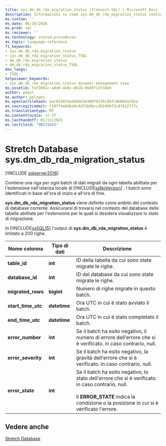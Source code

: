 ```yaml
---
title: sys.dm_db_rda_migration_status (Transact-SQL) | Microsoft Docs
description: Informazioni su come sys.dm_db_rda_migration_status contiene una riga per ogni batch di dati migrati da ogni tabella abilitata per l'estensione nell'istanza locale di SQL Server.
ms.custom: ''
ms.date: 06/10/2016
ms.prod: sql
ms.reviewer: ''
ms.technology: stored-procedures
ms.topic: language-reference
f1_keywords:
- sys.dm_db_rda_migration_status
- sys.dm_db_rda_migration_status_TSQL
- dm_db_rda_migration_status
- dm_db_rda_migration_status_TSQL
dev_langs:
- TSQL
helpviewer_keywords:
- sys.dm_db_rda_migration_status dynamic management view
ms.assetid: faf3901c-a0e0-4e0c-8b1b-86d9f15f34dd
author: pmasl
ms.author: pelopes
ms.openlocfilehash: eac014075edd5663b490791f6c49fc0b865afd2a
ms.sourcegitcommit: f29f74e04ba9c4d72b9bcc292490f3c076227f7c
ms.translationtype: MT
ms.contentlocale: it-IT
ms.lasthandoff: 01/13/2021
ms.locfileid: "98171633"
---
```

# <a name="stretch-database---sysdm_db_rda_migration_status"></a>Stretch Database sys.dm_db_rda_migration_status
[!INCLUDE [sqlserver2016](../../includes/applies-to-version/sqlserver2016.md)]

  Contiene una riga per ogni batch di dati migrati da ogni tabella abilitata per l'estensione nell'istanza locale di [!INCLUDE[ssNoVersion](../../includes/ssnoversion-md.md)] . I batch sono identificati in base all'ora di inizio e all'ora di fine.  
  
 **sys.dm_db_rda_migration_status** viene definito come ambito del contesto di database corrente. Assicurarsi di trovarsi nel contesto del database delle tabelle abilitate per l'estensione per le quali si desidera visualizzare lo stato di migrazione.  
  
 In [!INCLUDE[ssSQL15](../../includes/sssql16-md.md)] l'output di **sys.dm_db_rda_migration_status** è limitato a 200 righe.  
  
|Nome colonna|Tipo di dati|Descrizione|  
|-----------------|---------------|-----------------|  
|**table_id**|**int**|ID della tabella da cui sono state migrate le righe.|  
|**database_id**|**int**|ID del database da cui sono state migrate le righe.|  
|**migrated_rows**|**bigint**|Numero di righe migrate in questo batch.|  
|**start_time_utc**|**datetime**|Ora UTC in cui è stato avviato il batch.|  
|**end_time_utc**|**datetime**|Ora UTC in cui è stato completato il batch.|  
|**error_number**|**int**|Se il batch ha esito negativo, il numero di errore dell'errore che si è verificato. in caso contrario, null.|  
|**error_severity**|**int**|Se il batch ha esito negativo, la gravità dell'errore che si è verificato. in caso contrario, null.|  
|**error_state**|**int**|Se il batch ha esito negativo, lo stato dell'errore che si è verificato. in caso contrario, null.<br /><br /> Il **ERROR_STATE** indica la condizione o la posizione in cui si è verificato l'errore.|  
  
## <a name="see-also"></a>Vedere anche  
 [Stretch Database](../../sql-server/stretch-database/stretch-database.md)  
  
  

